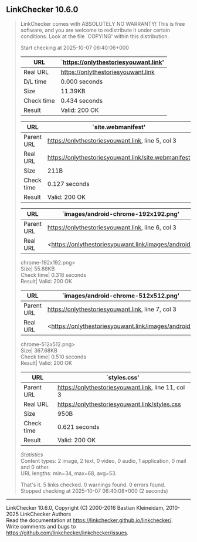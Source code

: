 ## LinkChecker 10.6.0

  

> LinkChecker comes with ABSOLUTELY NO WARRANTY! This is free software, and
> you are welcome to redistribute it under certain conditions. Look at the
> file `COPYING' within this distribution.  
>  
> Start checking at 2025-10-07 06:40:06+000  
>  
>  
>  URL | `https://onlythestoriesyouwant.link'  
> ---|---  
> Real URL| <https://onlythestoriesyouwant.link>  
> D/L time| 0.000 seconds  
> Size| 11.39KB  
> Check time| 0.434 seconds  
> Result| Valid: 200 OK  
>  
>  
>  
>  URL | `site.webmanifest'  
> ---|---  
> Parent URL| <https://onlythestoriesyouwant.link>, line 5, col 3  
> Real URL| <https://onlythestoriesyouwant.link/site.webmanifest>  
> Size| 211B  
> Check time| 0.127 seconds  
> Result| Valid: 200 OK  
>  
>  
>  
>  URL | `images/android-chrome-192x192.png'  
> ---|---  
> Parent URL| <https://onlythestoriesyouwant.link>, line 6, col 3  
> Real URL| <https://onlythestoriesyouwant.link/images/android-
> chrome-192x192.png>  
> Size| 55.88KB  
> Check time| 0.318 seconds  
> Result| Valid: 200 OK  
>  
>  
>  
>  URL | `images/android-chrome-512x512.png'  
> ---|---  
> Parent URL| <https://onlythestoriesyouwant.link>, line 7, col 3  
> Real URL| <https://onlythestoriesyouwant.link/images/android-
> chrome-512x512.png>  
> Size| 367.68KB  
> Check time| 0.510 seconds  
> Result| Valid: 200 OK  
>  
>  
>  
>  URL | `styles.css'  
> ---|---  
> Parent URL| <https://onlythestoriesyouwant.link>, line 11, col 3  
> Real URL| <https://onlythestoriesyouwant.link/styles.css>  
> Size| 950B  
> Check time| 0.621 seconds  
> Result| Valid: 200 OK  
>  
>  
> _Statistics_  
>  Content types: 2 image, 2 text, 0 video, 0 audio, 1 application, 0 mail and
> 0 other.  
>  URL lengths: min=34, max=68, avg=53.  
>  
>  That's it. 5 links checked. 0 warnings found. 0 errors found.  
>  Stopped checking at 2025-10-07 06:40:08+000 (2 seconds)

  

* * *

LinkChecker 10.6.0, Copyright (C) 2000-2016 Bastian Kleineidam, 2010-2025
LinkChecker Authors  
Read the documentation at <https://linkchecker.github.io/linkchecker/>.  
Write comments and bugs to
<https://github.com/linkchecker/linkchecker/issues>.  


